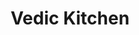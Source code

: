 ---
layout: project
slug: vedic-kitchen
title: Vedic Kitchen
title_html: Vedic<br>Kitchen
description_html: For this project, our goal was to engage prospective clients and bolster their SEO efforts. As a personal chef, they customized their programs and prices to suit individual client requirements, working within the confines of a modest budget. Their brand strategy revolved around conveying a modern and elegant interpretation of ancient Ayurvedic nutritional therapy.<br><br>To fulfill their goal of attracting and engaging clients, we implemented the following.<br><br><ul><li>Crafted three distinct offerings to captivate and inspire visitors, enticing them to collaborate with the client.</li><li>Formulated an effective SEO strategy to draw in new clients actively searching for a personal chef.</li><li>Incorporated inviting calls-to-action throughout the site, facilitating direct contact with the client. This allows the client to gain insight into their specific needs and tailor personalized packages and pricing accordingly.</li><li>Designed a modern one-page website that conveys all essential information while staying within the constraints of their budget.</li></ul><br>The result? A stunning digital culinary showcase that perfectly complements the client's modern twist on Ayurvedic nutritional therapy. An efficient one-page website with powerful SEO, inviting clients to connect with the client—all achieved while staying comfortably within their budget.
featured-image: /images/portfolio-projects/vedic-kitchen/vedic-kitchen-featured-image.jpg
gallery: 
  - image: /images/portfolio-projects/vedic-kitchen/vedic-kitchen-mobile.jpg
    alt-text: Mobile View of Vedic Kitchen's Site
  - image: /images/portfolio-projects/vedic-kitchen/vedic-kitchen-laptop.jpg
    alt-text: Laptop View of Vedic Kitchen's Site
  - image: /images/portfolio-projects/vedic-kitchen/vedic-kitchen-tablet-alt.jpg
    alt-text: Stylish Desk Space
domain: https://vedickitchen.samkalpacreative.com
seo: 
  title: Personal Chef Website
  description: Discover our approach to this Personal Chef website project, featuring a one-page website, calls-to-actions to connect with the client, and an image gallery to showcase their work.
  keywords: Personal Chef Website Design, Personal Chef Website Development, One Page Website, Splash Page Website Design
  social_image: /images/portfolio-projects/vedic-kitchen/vedic-kitchen-laptop.jpg
  hide-from-google: false
---